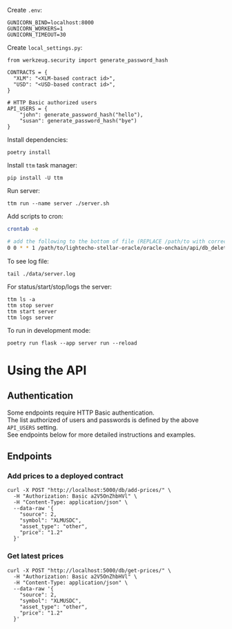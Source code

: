 Create `.env`:

```
GUNICORN_BIND=localhost:8000
GUNICORN_WORKERS=1
GUNICORN_TIMEOUT=30
```

Create `local_settings.py`:

```
from werkzeug.security import generate_password_hash

CONTRACTS = {
  "XLM": "<XLM-based contract id>",
  "USD": "<USD-based contract id>",
}

# HTTP Basic authorized users
API_USERS = {
    "john": generate_password_hash("hello"),
    "susan": generate_password_hash("bye")
}
```

Install dependencies:

```
poetry install
```

Install `ttm` task manager:
```
pip install -U ttm
```

Run server:

```
ttm run --name server ./server.sh
```

Add scripts to cron:
```bash
crontab -e

# add the following to the bottom of file (REPLACE /path/to with correct dir)
0 0 * * 1 /path/to/lightecho-stellar-oracle/oracle-onchain/api/db_delete_old_data.sh
```

To see log file:
```
tail ./data/server.log
```

For status/start/stop/logs the server:
```
ttm ls -a
ttm stop server
ttm start server
ttm logs server
```

To run in development mode:
```
poetry run flask --app server run --reload
```

# Using the API

## Authentication

Some endpoints require HTTP Basic authentication.  
The list authorized of users and passwords is defined by the above `API_USERS` setting.  
See endpoints below for more detailed instructions and examples.

## Endpoints

### Add prices to a deployed contract

```
curl -X POST "http://localhost:5000/db/add-prices/" \
  -H "Authorization: Basic a2V5OnZhbHVl" \
  -H "Content-Type: application/json" \
  --data-raw '{
    "source": 2,
    "symbol": "XLMUSDC",
    "asset_type": "other",
    "price": "1.2"
  }'
```

### Get latest prices

```
curl -X POST "http://localhost:5000/db/get-prices/" \
  -H "Authorization: Basic a2V5OnZhbHVl" \
  -H "Content-Type: application/json" \
  --data-raw '{
    "source": 2,
    "symbol": "XLMUSDC",
    "asset_type": "other",
    "price": "1.2"
  }'
```

